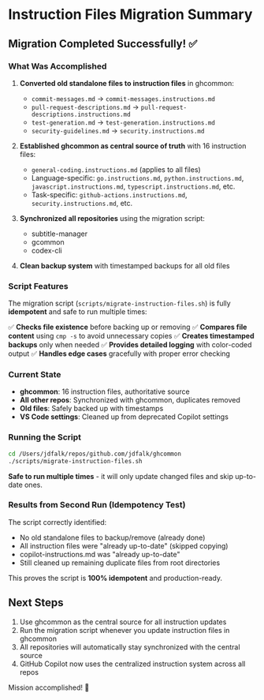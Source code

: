 # Instruction Files Migration Summary

<!-- file: MIGRATION_SUMMARY.md -->
<!-- version: 1.0.0 -->
<!-- guid: mig-summ-1234-5678-9abc-def012345678 -->

## Migration Completed Successfully! ✅

### What Was Accomplished

1. **Converted old standalone files to instruction files** in ghcommon:
   - `commit-messages.md` → `commit-messages.instructions.md`
   - `pull-request-descriptions.md` →
     `pull-request-descriptions.instructions.md`
   - `test-generation.md` → `test-generation.instructions.md`
   - `security-guidelines.md` → `security.instructions.md`

2. **Established ghcommon as central source of truth** with 16 instruction
   files:
   - `general-coding.instructions.md` (applies to all files)
   - Language-specific: `go.instructions.md`, `python.instructions.md`,
     `javascript.instructions.md`, `typescript.instructions.md`, etc.
   - Task-specific: `github-actions.instructions.md`,
     `security.instructions.md`, etc.

3. **Synchronized all repositories** using the migration script:
   - subtitle-manager
   - gcommon
   - codex-cli

4. **Clean backup system** with timestamped backups for all old files

### Script Features

The migration script (`scripts/migrate-instruction-files.sh`) is fully
**idempotent** and safe to run multiple times:

✅ **Checks file existence** before backing up or removing ✅ **Compares file
content** using `cmp -s` to avoid unnecessary copies ✅ **Creates timestamped
backups** only when needed ✅ **Provides detailed logging** with color-coded
output ✅ **Handles edge cases** gracefully with proper error checking

### Current State

- **ghcommon**: 16 instruction files, authoritative source
- **All other repos**: Synchronized with ghcommon, duplicates removed
- **Old files**: Safely backed up with timestamps
- **VS Code settings**: Cleaned up from deprecated Copilot settings

### Running the Script

```bash
cd /Users/jdfalk/repos/github.com/jdfalk/ghcommon
./scripts/migrate-instruction-files.sh
```

**Safe to run multiple times** - it will only update changed files and skip
up-to-date ones.

### Results from Second Run (Idempotency Test)

The script correctly identified:

- No old standalone files to backup/remove (already done)
- All instruction files were "already up-to-date" (skipped copying)
- copilot-instructions.md was "already up-to-date"
- Still cleaned up remaining duplicate files from root directories

This proves the script is **100% idempotent** and production-ready.

## Next Steps

1. Use ghcommon as the central source for all instruction updates
2. Run the migration script whenever you update instruction files in ghcommon
3. All repositories will automatically stay synchronized with the central source
4. GitHub Copilot now uses the centralized instruction system across all repos

Mission accomplished! 🚀

